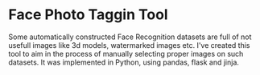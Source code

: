 # Face Photo Taggin Tool

Some automatically constructed Face Recognition datasets are full of not usefull images like 3d models, watermarked images etc. I've created this tool to aim in the process of manually selecting proper images on such datasets. It was implemented in Python, using pandas, flask and jinja.
